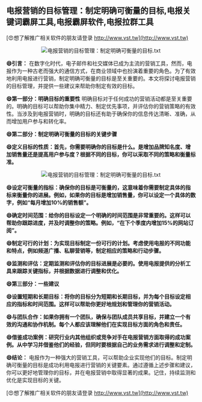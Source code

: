 ## **电报营销的目标管理：制定明确可衡量的目标,电报关键词霸屏工具,电报霸屏软件,电报拉群工具**

[😍想了解推广相关软件的朋友请登录 http://www.vst.tw](http://www.vst.tw)

 <center><img src="https://vst.tw/MP4/tuiguang/png/8.png" alt="电报营销的目标管理：制定明确可衡量的目标.txt"></center>

**😄引言：**
在数字化时代，电子邮件和社交媒体已成为主流的营销工具，然而，电报作为一种古老而强大的通信方式，在商业领域中也扮演着重要的角色。为了有效地利用电报进行营销，制定明确可衡量的目标是至关重要的。本文将探讨电报营销的目标管理，并提供一些建议来帮助你制定有效的目标。

**😄第一部分：明确目标的重要性**
明确目标对于任何成功的营销活动都是至关重要的。明确的目标可以帮助你集中精力、制定优先事项，并评估你的营销策略的有效性。当涉及到电报营销时，明确的目标还有助于确保你的信息传达清晰、准确，从而增加用户参与和转化率。

**😄第二部分：制定明确可衡量的目标的关键步骤**

**😄定义目标的性质：首先，你需要明确你的目标是什么。是增加品牌知名度、增加销售量还是提高用户参与度？根据不同的目标，你可以采取不同的策略和衡量标准。**

 <center><img src="https://vst.tw/MP4/tuiguang/png/3.png" alt="电报营销的目标管理：制定明确可衡量的目标.txt"></center>

**😄设定可衡量的指标：确保你的目标是可衡量的，这意味着你需要制定具体的指标来衡量你的进展。例如，如果你的目标是增加销售量，你可以设定一个具体的数字，例如“每月增加10%的销售额”。**

**😄确定时间范围：给你的目标设定一个明确的时间范围是非常重要的。这样可以帮助你跟踪进度，并及时调整你的策略。例如，“在下个季度内增加15%的网站订阅”。**

**😄制定可行的计划：为实现目标制定一份可行的计划。考虑使用电报的不同功能和特点，例如频道广播、私聊营销等，制定相应的策略和行动步骤。**

**😄监测和评估：定期监测和评估你的目标进展是必要的。使用电报提供的分析工具来跟踪关键指标，并根据数据进行调整和优化。**

**😄第三部分：一些建议**

**😄设置短期和长期目标：将你的目标分为短期和长期目标，并为每个目标设定相应的指标和时间范围。这样可以帮助你更好地规划和管理你的营销活动。**

**😄与团队合作：如果你拥有一个团队，确保与团队成员共享目标，并建立一个有效的沟通和协作机制。每个人都应该理解他们在实现目标方面的角色和责任。**

**😄借鉴成功案例：研究行业内其他组织或竞争对手在电报营销方面取得的成功案例。从中学习并借鉴他们的经验，但同时要根据自己的业务需求进行调整和定制。**

**😄结论：**
电报作为一种强大的营销工具，可以帮助企业实现他们的目标。制定明确可衡量的目标是成功利用电报进行营销的关键要素。通过遵循上述步骤和建议，你可以更好地管理你的目标，并在电报营销中取得显著的成果。记住，持续监测和优化是实现目标的关键。

[😍想了解推广相关软件的朋友请登录 http://www.vst.tw](http://www.vst.tw)



